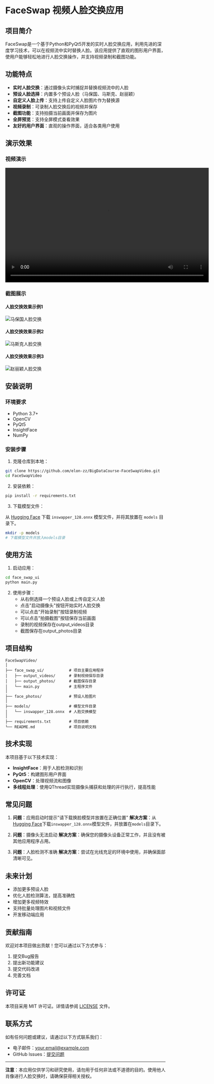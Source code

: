 # FaceSwap 视频人脸交换应用

## 项目简介

FaceSwap是一个基于Python和PyQt5开发的实时人脸交换应用，利用先进的深度学习技术，可以在视频流中实时替换人脸。该应用提供了直观的图形用户界面，使用户能够轻松地进行人脸交换操作，并支持视频录制和截图功能。

## 功能特点

- **实时人脸交换**：通过摄像头实时捕捉并替换视频流中的人脸
- **预设人脸选择**：内置多个预设人脸（马保国、马斯克、赵丽颖）
- **自定义人脸上传**：支持上传自定义人脸图片作为替换源
- **视频录制**：可录制人脸交换后的视频并保存
- **截图功能**：支持拍摄当前画面并保存为图片
- **全屏预览**：支持全屏模式查看效果
- **友好的用户界面**：直观的操作界面，适合各类用户使用

## 演示效果

### 视频演示

<video width="640" height="360" controls>
  <source src="demo/demo_video.mp4" type="video/mp4">
  您的浏览器不支持视频标签
</video>

### 截图展示

#### 人脸交换效果示例1
![马保国人脸交换](demo/demo_photo_1.jpg)

#### 人脸交换效果示例2
![马斯克人脸交换](demo/demo_photo_2.jpg)

#### 人脸交换效果示例3
![赵丽颖人脸交换](demo/demo_photo_3.jpg)

## 安装说明

### 环境要求

- Python 3.7+
- OpenCV
- PyQt5
- InsightFace
- NumPy

### 安装步骤

1. 克隆仓库到本地：

```bash
git clone https://github.com/elon-zz/BigDataCourse-FaceSwapVideo.git
cd FaceSwapVideo
```

2. 安装依赖：

```bash
pip install -r requirements.txt
```

3. 下载模型文件：

从 [Hugging Face](https://huggingface.co/datasets/Gourieff/ReActor/tree/main/models) 下载 `inswapper_128.onnx` 模型文件，并将其放置在 `models` 目录下。

```bash
mkdir -p models
# 下载模型文件并放入models目录
```

## 使用方法

1. 启动应用：

```bash
cd face_swap_ui
python main.py
```

2. 使用步骤：
   - 从右侧选择一个预设人脸或上传自定义人脸
   - 点击"启动摄像头"按钮开始实时人脸交换
   - 可以点击"开始录制"按钮录制视频
   - 可以点击"拍摄截图"按钮保存当前画面
   - 录制的视频保存在output_videos目录
   - 截图保存在output_photos目录

## 项目结构

```
FaceSwapVideo/
│
├── face_swap_ui/           # 项目主要应用程序
│   ├── output_videos/      # 录制视频保存目录
│   ├── output_photos/      # 截图保存目录
│   └── main.py             # 主程序文件
│
├── face_photos/            # 预设人脸图片
│
├── models/                 # 模型文件目录
│   └── inswapper_128.onnx  # 人脸交换模型
│
├── requirements.txt        # 项目依赖
└── README.md               # 项目说明文档
```

## 技术实现

本项目基于以下技术实现：

- **InsightFace**：用于人脸检测和识别
- **PyQt5**：构建图形用户界面
- **OpenCV**：处理视频流和图像
- **多线程处理**：使用QThread实现摄像头捕获和处理的并行执行，提高性能

## 常见问题

1. **问题**：应用启动时提示"请下载换脸模型并放置在正确位置"
   **解决方案**：从[Hugging Face](https://huggingface.co/datasets/Gourieff/ReActor/tree/main/models)下载`inswapper_128.onnx`模型文件，并放置在`models`目录下。

2. **问题**：摄像头无法启动
   **解决方案**：确保您的摄像头设备正常工作，并且没有被其他应用程序占用。

3. **问题**：人脸检测不准确
   **解决方案**：尝试在光线充足的环境中使用，并确保面部清晰可见。

## 未来计划

- 添加更多预设人脸
- 优化人脸检测算法，提高准确性
- 增加更多视频特效
- 支持批量处理图片和视频文件
- 开发移动端应用

## 贡献指南

欢迎对本项目做出贡献！您可以通过以下方式参与：

1. 提交Bug报告
2. 提出新功能建议
3. 提交代码改进
4. 完善文档

## 许可证

本项目采用 MIT 许可证。详情请参阅 [LICENSE](LICENSE) 文件。

## 联系方式

如有任何问题或建议，请通过以下方式联系我们：

- 电子邮件：your.email@example.com
- GitHub Issues：[提交问题](https://github.com/elon-zz/BigDataCourse-FaceSwapVideo/issues)

---

**注意**：本应用仅供学习和研究使用，请勿用于任何非法或不道德的目的。使用他人肖像进行人脸交换时，请确保获得相关授权。

        